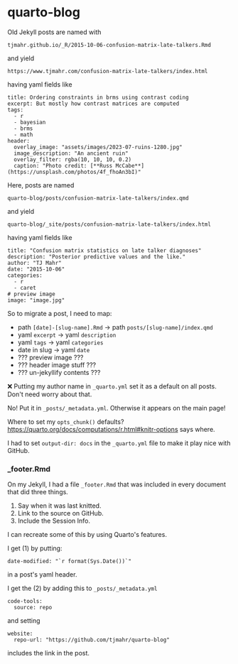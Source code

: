 # quarto-blog

Old Jekyll posts are named with 

`tjmahr.github.io/_R/2015-10-06-confusion-matrix-late-talkers.Rmd`

and yield 

`https://www.tjmahr.com/confusion-matrix-late-talkers/index.html`

having yaml fields like

```
title: Ordering constraints in brms using contrast coding
excerpt: But mostly how contrast matrices are computed
tags: 
  - r
  - bayesian
  - brms
  - math
header:
  overlay_image: "assets/images/2023-07-ruins-1280.jpg"
  image_description: "An ancient ruin"
  overlay_filter: rgba(10, 10, 10, 0.2)
  caption: "Photo credit: [**Russ McCabe**](https://unsplash.com/photos/4f_fhoAn3bI)"
```

Here, posts are named 

`quarto-blog/posts/confusion-matrix-late-talkers/index.qmd`

and yield

`quarto-blog/_site/posts/confusion-matrix-late-talkers/index.html`

having yaml fields like

```
title: "Confusion matrix statistics on late talker diagnoses"
description: "Posterior predictive values and the like."
author: "TJ Mahr"
date: "2015-10-06"
categories: 
  - r
  - caret
# preview image
image: "image.jpg"
```

So to migrate a post, I need to map:

- path `[date]-[slug-name].Rmd` -> path `posts/[slug-name]/index.qmd`
- yaml `excerpt` -> yaml `description`
- yaml `tags` -> yaml `categories`
- date in slug -> yaml `date`
- ??? preview image ???
- ??? header image stuff ???
- ??? un-jekyllify contents ???


❌ Putting my author name in `_quarto.yml` set it as a default on all posts. Don't need worry about that.

No! Put it in `_posts/_metadata.yml`. Otherwise it appears on the main page!

Where to set my `opts_chunk()` defaults? https://quarto.org/docs/computations/r.html#knitr-options says where.

I had to set `output-dir: docs` in the `_quarto.yml` file to make it play nice with GitHub.

### _footer.Rmd

On my Jekyll, I had a file `_footer.Rmd` that was included in every document that did three things.

1. Say when it was last knitted.
2. Link to the source on GitHub.
3. Include the Session Info.

I can recreate some of this by using Quarto's features.

I get (1) by putting:

```
date-modified: "`r format(Sys.Date())`" 
```

in a post's yaml header.

I get the (2) by adding this to  `_posts/_metadata.yml` 

```
code-tools:
  source: repo
```

and setting 

```
website:
  repo-url: "https://github.com/tjmahr/quarto-blog"
```

includes the link in the post.


